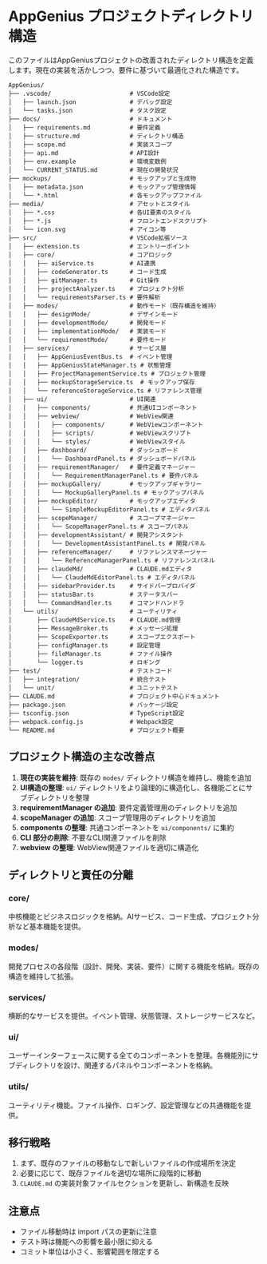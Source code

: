 # AppGenius プロジェクトディレクトリ構造

このファイルはAppGeniusプロジェクトの改善されたディレクトリ構造を定義します。現在の実装を活かしつつ、要件に基づいて最適化された構造です。

```
AppGenius/
├── .vscode/                      # VSCode設定
│   ├── launch.json               # デバッグ設定
│   └── tasks.json                # タスク設定
├── docs/                         # ドキュメント
│   ├── requirements.md           # 要件定義
│   ├── structure.md              # ディレクトリ構造
│   ├── scope.md                  # 実装スコープ
│   ├── api.md                    # API設計
│   ├── env.example               # 環境変数例
│   └── CURRENT_STATUS.md         # 現在の開発状況
├── mockups/                      # モックアップと生成物
│   ├── metadata.json             # モックアップ管理情報
│   └── *.html                    # 各モックアップファイル
├── media/                        # アセットとスタイル
│   ├── *.css                     # 各UI要素のスタイル
│   ├── *.js                      # フロントエンドスクリプト
│   └── icon.svg                  # アイコン等
├── src/                          # VSCode拡張ソース
│   ├── extension.ts              # エントリーポイント
│   ├── core/                     # コアロジック
│   │   ├── aiService.ts          # AI連携
│   │   ├── codeGenerator.ts      # コード生成
│   │   ├── gitManager.ts         # Git操作
│   │   ├── projectAnalyzer.ts    # プロジェクト分析
│   │   └── requirementsParser.ts # 要件解析
│   ├── modes/                    # 動作モード（既存構造を維持）
│   │   ├── designMode/           # デザインモード
│   │   ├── developmentMode/      # 開発モード
│   │   ├── implementationMode/   # 実装モード
│   │   └── requirementMode/      # 要件モード
│   ├── services/                 # サービス層
│   │   ├── AppGeniusEventBus.ts  # イベント管理
│   │   ├── AppGeniusStateManager.ts # 状態管理
│   │   ├── ProjectManagementService.ts # プロジェクト管理
│   │   ├── mockupStorageService.ts  # モックアップ保存
│   │   └── referenceStorageService.ts # リファレンス管理
│   ├── ui/                       # UI関連
│   │   ├── components/           # 共通UIコンポーネント
│   │   ├── webview/              # WebView関連
│   │   │   ├── components/       # WebViewコンポーネント
│   │   │   ├── scripts/          # WebViewスクリプト
│   │   │   └── styles/           # WebViewスタイル
│   │   ├── dashboard/            # ダッシュボード
│   │   │   └── DashboardPanel.ts # ダッシュボードパネル
│   │   ├── requirementManager/   # 要件定義マネージャー
│   │   │   └── RequirementManagerPanel.ts # 要件パネル
│   │   ├── mockupGallery/        # モックアップギャラリー
│   │   │   └── MockupGalleryPanel.ts # モックアップパネル
│   │   ├── mockupEditor/         # モックアップエディタ
│   │   │   └── SimpleMockupEditorPanel.ts # エディタパネル
│   │   ├── scopeManager/         # スコープマネージャー
│   │   │   └── ScopeManagerPanel.ts # スコープパネル
│   │   ├── developmentAssistant/ # 開発アシスタント
│   │   │   └── DevelopmentAssistantPanel.ts # 開発パネル
│   │   ├── referenceManager/     # リファレンスマネージャー
│   │   │   └── ReferenceManagerPanel.ts # リファレンスパネル
│   │   ├── claudeMd/             # CLAUDE.mdエディタ
│   │   │   └── ClaudeMdEditorPanel.ts # エディタパネル
│   │   ├── sidebarProvider.ts    # サイドバープロバイダ
│   │   ├── statusBar.ts          # ステータスバー
│   │   └── CommandHandler.ts     # コマンドハンドラ
│   └── utils/                    # ユーティリティ
│       ├── ClaudeMdService.ts    # CLAUDE.md管理
│       ├── MessageBroker.ts      # メッセージ処理
│       ├── ScopeExporter.ts      # スコープエクスポート
│       ├── configManager.ts      # 設定管理
│       ├── fileManager.ts        # ファイル操作
│       └── logger.ts             # ロギング
├── test/                         # テストコード
│   ├── integration/              # 統合テスト
│   └── unit/                     # ユニットテスト
├── CLAUDE.md                     # プロジェクト中心ドキュメント
├── package.json                  # パッケージ設定
├── tsconfig.json                 # TypeScript設定
├── webpack.config.js             # Webpack設定
└── README.md                     # プロジェクト概要
```

## プロジェクト構造の主な改善点

1. **現在の実装を維持**: 既存の `modes/` ディレクトリ構造を維持し、機能を追加
2. **UI構造の整理**: `ui/` ディレクトリをより論理的に構造化し、各機能ごとにサブディレクトリを整理
3. **requirementManager の追加**: 要件定義管理用のディレクトリを追加
4. **scopeManager の追加**: スコープ管理用のディレクトリを追加
5. **components の整理**: 共通コンポーネントを `ui/components/` に集約
6. **CLI 部分の削除**: 不要なCLI関連ファイルを削除
7. **webview の整理**: WebView関連ファイルを適切に構造化

## ディレクトリと責任の分離

### core/
中核機能とビジネスロジックを格納。AIサービス、コード生成、プロジェクト分析など基本機能を提供。

### modes/
開発プロセスの各段階（設計、開発、実装、要件）に関する機能を格納。既存の構造を維持して拡張。

### services/
横断的なサービスを提供。イベント管理、状態管理、ストレージサービスなど。

### ui/
ユーザーインターフェースに関する全てのコンポーネントを整理。各機能別にサブディレクトリを設け、関連するパネルやコンポーネントを格納。

### utils/
ユーティリティ機能。ファイル操作、ロギング、設定管理などの共通機能を提供。

## 移行戦略

1. まず、既存のファイルの移動なしで新しいファイルの作成場所を決定
2. 必要に応じて、既存ファイルを適切な場所に段階的に移動
3. `CLAUDE.md` の実装対象ファイルセクションを更新し、新構造を反映

## 注意点

- ファイル移動時は import パスの更新に注意
- テスト時は機能への影響を最小限に抑える
- コミット単位は小さく、影響範囲を限定する